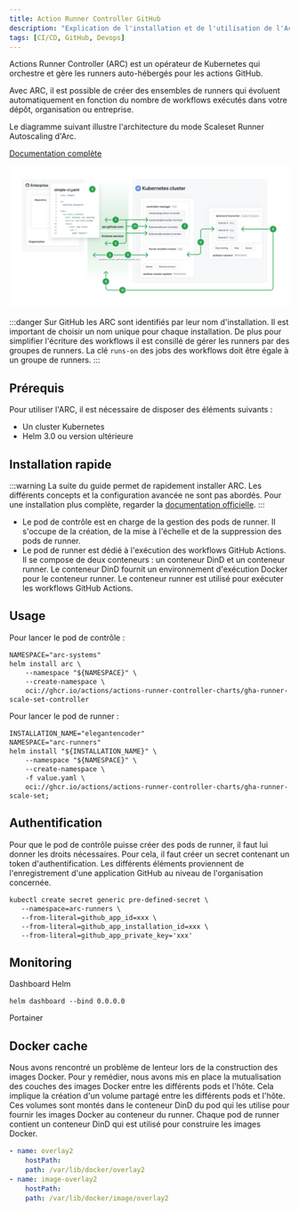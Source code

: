 ```yaml
---
title: Action Runner Controller GitHub
description: "Explication de l'installation et de l'utilisation de l'Action Runner Controller GitHub"
tags: [CI/CD, GitHub, Devops]
---
```


Actions Runner Controller (ARC) est un opérateur de Kubernetes qui orchestre et gère les runners auto-hébergés pour les actions GitHub.

<!--truncate-->

Avec ARC, il est possible de créer des ensembles de runners qui évoluent automatiquement en fonction du nombre de workflows exécutés dans votre dépôt, organisation ou entreprise.

Le diagramme suivant illustre l'architecture du mode Scaleset Runner Autoscaling d'Arc.

[Documentation complète](https://docs.github.com/en/actions/hosting-your-own-runners/managing-self-hosted-runners-with-actions-runner-controller/quickstart-for-actions-runner-controller)

![alt text](/img/arc.png)

:::danger
Sur GitHub les ARC sont identifiés par leur nom d'installation. Il est important de choisir un nom unique pour chaque installation. De plus pour simplifier l'écriture des workflows il est consillé de gérer les runners par des groupes de runners. La clé `runs-on` des jobs des workflows doit être égale à un groupe de runners.
:::

## Prérequis

Pour utiliser l'ARC, il est nécessaire de disposer des éléments suivants :

- Un cluster Kubernetes
- Helm 3.0 ou version ultérieure

## Installation rapide

:::warning
La suite du guide permet de rapidement installer ARC. Les différents concepts et la configuration avancée ne sont pas abordés. Pour une installation plus complète, regarder la [documentation officielle](https://docs.github.com/en/actions/hosting-your-own-runners/managing-self-hosted-runners-with-actions-runner-controller/quickstart-for-actions-runner-controller).
:::

- Le pod de contrôle est en charge de la gestion des pods de runner. Il s'occupe de la création, de la mise à l'échelle et de la suppression des pods de runner.
- Le pod de runner est dédié à l'exécution des workflows GitHub Actions. Il se compose de deux conteneurs : un conteneur DinD et un conteneur runner. Le conteneur DinD fournit un environnement d'exécution Docker pour le conteneur runner. Le conteneur runner est utilisé pour exécuter les workflows GitHub Actions.

## Usage

Pour lancer le pod de contrôle :

```shell
NAMESPACE="arc-systems"
helm install arc \
    --namespace "${NAMESPACE}" \
    --create-namespace \
    oci://ghcr.io/actions/actions-runner-controller-charts/gha-runner-scale-set-controller
```

Pour lancer le pod de runner :

```shell
INSTALLATION_NAME="elegantencoder"
NAMESPACE="arc-runners"
helm install "${INSTALLATION_NAME}" \
    --namespace "${NAMESPACE}" \
    --create-namespace \
    -f value.yaml \
    oci://ghcr.io/actions/actions-runner-controller-charts/gha-runner-scale-set;
```

## Authentification

Pour que le pod de contrôle puisse créer des pods de runner, il faut lui donner les droits nécessaires. Pour cela, il faut créer un secret contenant un token d'authentification. Les différents éléments proviennent de l'enregistrement d'une application GitHub au niveau de l'organisation concernée.

```shell
kubectl create secret generic pre-defined-secret \
   --namespace=arc-runners \
   --from-literal=github_app_id=xxx \
   --from-literal=github_app_installation_id=xxx \
   --from-literal=github_app_private_key='xxx'
```

## Monitoring

Dashboard Helm

```shell
helm dashboard --bind 0.0.0.0
```

Portainer

## Docker cache

Nous avons rencontré un problème de lenteur lors de la construction des images Docker. Pour y remédier, nous avons mis en place la mutualisation des couches des images Docker entre les différents pods et l'hôte. Cela implique la création d'un volume partagé entre les différents pods et l'hôte. Ces volumes sont montés dans le conteneur DinD du pod qui les utilise pour fournir les images Docker au conteneur du runner. Chaque pod de runner contient un conteneur DinD qui est utilisé pour construire les images Docker.

```yaml
- name: overlay2
    hostPath:
    path: /var/lib/docker/overlay2
- name: image-overlay2
    hostPath:
    path: /var/lib/docker/image/overlay2
```
